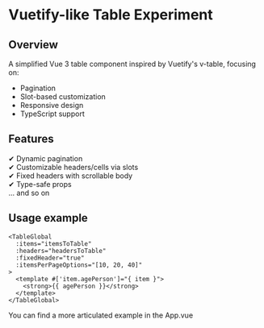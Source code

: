 # Vuetify-like Table Experiment

## Overview
A simplified Vue 3 table component inspired by Vuetify's v-table, focusing on:
- Pagination
- Slot-based customization
- Responsive design
- TypeScript support

## Features
✔ Dynamic pagination  
✔ Customizable headers/cells via slots  
✔ Fixed headers with scrollable body  
✔ Type-safe props  
... and so on

## Usage example
```
<TableGlobal 
  :items="itemsToTable" 
  :headers="headersToTable"
  :fixedHeader="true"
  :itemsPerPageOptions="[10, 20, 40]"
>
  <template #['item.agePerson']="{ item }">
    <strong>{{ agePerson }}</strong>
  </template>
</TableGlobal>
```

You can find a more articulated example in the App.vue